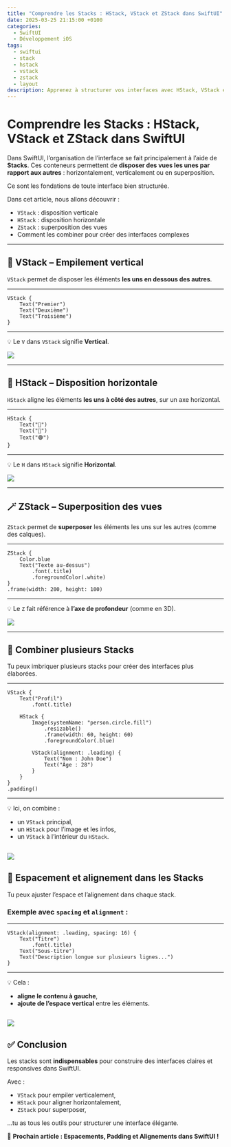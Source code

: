 ```yaml
---
title: "Comprendre les Stacks : HStack, VStack et ZStack dans SwiftUI"
date: 2025-03-25 21:15:00 +0100
categories:
  - SwiftUI
  - Développement iOS
tags:
  - swiftui
  - stack
  - hstack
  - vstack
  - zstack
  - layout
description: Apprenez à structurer vos interfaces avec HStack, VStack et ZStack, les piliers de la mise en page dans SwiftUI.
---
```


# Comprendre les Stacks : HStack, VStack et ZStack dans SwiftUI

Dans SwiftUI, l’organisation de l’interface se fait principalement à l’aide de **Stacks**. Ces conteneurs permettent de **disposer des vues les unes par rapport aux autres** : horizontalement, verticalement ou en superposition.

Ce sont les fondations de toute interface bien structurée.

Dans cet article, nous allons découvrir :
- `VStack` : disposition verticale
- `HStack` : disposition horizontale
- `ZStack` : superposition des vues
- Comment les combiner pour créer des interfaces complexes

---

## 🧱 VStack – Empilement vertical

`VStack` permet de disposer les éléments **les uns en dessous des autres**.

---
```
VStack {
    Text("Premier")
    Text("Deuxième")
    Text("Troisième")
}
```
---

💡 Le `V` dans `VStack` signifie **Vertical**.

![](../assets/images/2025-04-02-Comprendre-les-Stacks-HStack-VStack-et-ZStack-dans-SwiftUI/vstack.png)

---

## 📏 HStack – Disposition horizontale

`HStack` aligne les éléments **les uns à côté des autres**, sur un axe horizontal.

---
```
HStack {
    Text("🔵")
    Text("🔴")
    Text("🟢")
}
```
---

💡 Le `H` dans `HStack` signifie **Horizontal**.

![](../assets/images/2025-04-02-Comprendre-les-Stacks-HStack-VStack-et-ZStack-dans-SwiftUI/hstack.png)

---

## 🪄 ZStack – Superposition des vues

`ZStack` permet de **superposer** les éléments les uns sur les autres (comme des calques).

---
```
ZStack {
    Color.blue
    Text("Texte au-dessus")
        .font(.title)
        .foregroundColor(.white)
}
.frame(width: 200, height: 100)
```
---

💡 Le `Z` fait référence à **l’axe de profondeur** (comme en 3D).

![](../assets/images/2025-04-02-Comprendre-les-Stacks-HStack-VStack-et-ZStack-dans-SwiftUI/zstack.png)

---

## 🔄 Combiner plusieurs Stacks

Tu peux imbriquer plusieurs stacks pour créer des interfaces plus élaborées.

---
```
VStack {
    Text("Profil")
        .font(.title)

    HStack {
        Image(systemName: "person.circle.fill")
            .resizable()
            .frame(width: 60, height: 60)
            .foregroundColor(.blue)

        VStack(alignment: .leading) {
            Text("Nom : John Doe")
            Text("Âge : 28")
        }
    }
}
.padding()
```
---

💡 Ici, on combine :
- un `VStack` principal,
- un `HStack` pour l’image et les infos,
- un `VStack` à l’intérieur du `HStack`.

![](../assets/images/2025-04-02-Comprendre-les-Stacks-HStack-VStack-et-ZStack-dans-SwiftUI/combinaison.png)
---

## 🧩 Espacement et alignement dans les Stacks

Tu peux ajuster l’espace et l’alignement dans chaque stack.

### Exemple avec `spacing` et `alignment` :

---
```
VStack(alignment: .leading, spacing: 16) {
    Text("Titre")
        .font(.title)
    Text("Sous-titre")
    Text("Description longue sur plusieurs lignes...")
}
```
---

💡 Cela :
- **aligne le contenu à gauche**,
- **ajoute de l’espace vertical** entre les éléments.

![](../assets/images/2025-04-02-Comprendre-les-Stacks-HStack-VStack-et-ZStack-dans-SwiftUI/alignement.png)
---

## ✅ Conclusion

Les stacks sont **indispensables** pour construire des interfaces claires et responsives dans SwiftUI.

Avec :
- `VStack` pour empiler verticalement,
- `HStack` pour aligner horizontalement,
- `ZStack` pour superposer,

...tu as tous les outils pour structurer une interface élégante.

📌 **Prochain article : Espacements, Padding et Alignements dans SwiftUI !**
